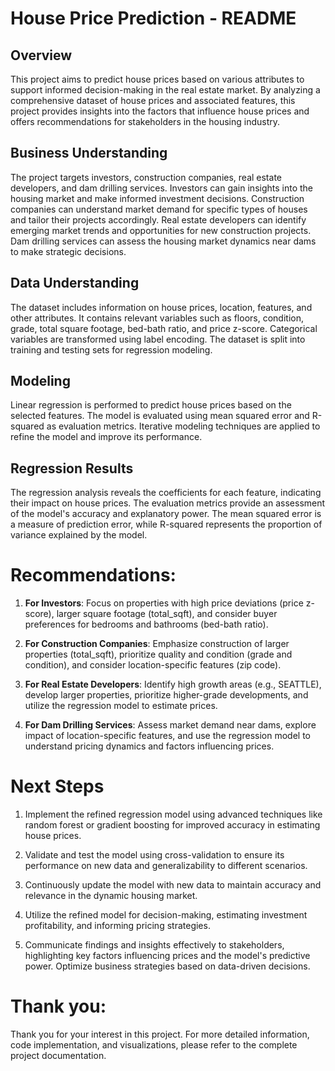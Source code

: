 # House Price Prediction - README

## Overview
This project aims to predict house prices based on various attributes to support informed decision-making in the real estate market. By analyzing a comprehensive dataset of house prices and associated features, this project provides insights into the factors that influence house prices and offers recommendations for stakeholders in the housing industry.

## Business Understanding
The project targets investors, construction companies, real estate developers, and dam drilling services. Investors can gain insights into the housing market and make informed investment decisions. Construction companies can understand market demand for specific types of houses and tailor their projects accordingly. Real estate developers can identify emerging market trends and opportunities for new construction projects. Dam drilling services can assess the housing market dynamics near dams to make strategic decisions.

## Data Understanding
The dataset includes information on house prices, location, features, and other attributes. It contains relevant variables such as floors, condition, grade, total square footage, bed-bath ratio, and price z-score. Categorical variables are transformed using label encoding. The dataset is split into training and testing sets for regression modeling.

## Modeling
Linear regression is performed to predict house prices based on the selected features. The model is evaluated using mean squared error and R-squared as evaluation metrics. Iterative modeling techniques are applied to refine the model and improve its performance.

## Regression Results
The regression analysis reveals the coefficients for each feature, indicating their impact on house prices. The evaluation metrics provide an assessment of the model's accuracy and explanatory power. The mean squared error is a measure of prediction error, while R-squared represents the proportion of variance explained by the model.

# Recommendations:

1. **For Investors**: Focus on properties with high price deviations (price z-score), larger square footage (total_sqft), and consider buyer preferences for bedrooms and bathrooms (bed-bath ratio).

2. **For Construction Companies**: Emphasize construction of larger properties (total_sqft), prioritize quality and condition (grade and condition), and consider location-specific features (zip code).

3. **For Real Estate Developers**: Identify high growth areas (e.g., SEATTLE), develop larger properties, prioritize higher-grade developments, and utilize the regression model to estimate prices.

4. **For Dam Drilling Services**: Assess market demand near dams, explore impact of location-specific features, and use the regression model to understand pricing dynamics and factors influencing prices.


# Next Steps

1. Implement the refined regression model using advanced techniques like random forest or gradient boosting for improved accuracy in estimating house prices.

2. Validate and test the model using cross-validation to ensure its performance on new data and generalizability to different scenarios.

3. Continuously update the model with new data to maintain accuracy and relevance in the dynamic housing market.

4. Utilize the refined model for decision-making, estimating investment profitability, and informing pricing strategies.

5. Communicate findings and insights effectively to stakeholders, highlighting key factors influencing prices and the model's predictive power. Optimize business strategies based on data-driven decisions.

# Thank you:
Thank you for your interest in this project. For more detailed information, code implementation, and visualizations, please refer to the complete project documentation.
